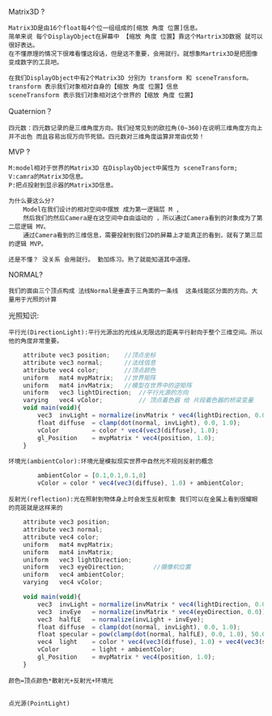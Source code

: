 Matrix3D ?

    Matrix3D是由16个float每4个位一组组成的[缩放 角度 位置]信息。
    简单来说 每个DisplayObject在屏幕中 【缩放 角度 位置】靠这个Martrix3D数据 就可以很好表达。
    在不懂原理的情况下很难看懂这段话，但是这不重要，会用就行。就想象Martrix3D是把图像变成数字的工具吧。

    在我们DisplayObject中有2个Matrix3D 分别为 transform 和 sceneTransform。
    transform 表示我们对象相对自身的【缩放 角度 位置】信息
    sceneTransform 表示我们对象相对这个世界的【缩放 角度 位置】

Quaternion？

    四元数：四元数记录的是三维角度方向。我们经常见到的欧拉角(0~360)在说明三维角度方向上 并不出色 而且容易出现万向节死锁。四元数对三维角度运算非常由优势！

MVP ?

    M:model相对于世界的Matrix3D 在DisplayObject中属性为 sceneTransform;
    V:camra的Matrix3D信息。
    P:把点投射到显示器的Matrix3D信息。

    为什么要这么分?
        Model在我们设计的相对空间中摆放 成为第一逻辑层 M , 
        然后我们的然后Camera是在这空间中自由运动的 ，所以通过Camera看到的对象成为了第二层逻辑 MV。
        通过Camera看到的三维信息，需要投射到我们2D的屏幕上才能真正的看到，就有了第三层的逻辑 MVP。
    
    还是不懂？ 没关系 会用就行。 勤加练习。熟了就能知道其中道理。

NORMAL?
    
    我们的面由三个顶点构成 法线Normal是垂直于三角面的一条线  这条线能区分面的方向。大量用于光照的计算


光照知识:

    平行光(DirectionLight):平行光源出的光线从无限远的距离平行射向于整个三维空间。所以他的角度非常重要。

```typescript
    attribute vec3 position;    //顶点坐标
    attribute vec3 normal;      //法线信息  
    attribute vec4 color;       //顶点颜色
    uniform   mat4 mvpMatrix;   //世界矩阵
    uniform   mat4 invMatrix;   //模型在世界中的逆矩阵
    uniform   vec3 lightDirection;  //平行光源的方向
    varying   vec4 vColor;          // 顶点着色器 给 片段着色器的桥梁变量
    void main(void){
        vec3  invLight = normalize(invMatrix * vec4(lightDirection, 0.0)).xyz;  <-----这句
        float diffuse  = clamp(dot(normal, invLight), 0.0, 1.0);                <-----这句
        vColor         = color * vec4(vec3(diffuse), 1.0);                      <-----这句
        gl_Position    = mvpMatrix * vec4(position, 1.0);
    }
```

    环境光(ambientColor):环境光是模拟现实世界中自然光不规则反射的概念
```ts
        ambientColor = [0.1,0.1,0.1,0]
        vColor = color * vec4(vec3(diffuse), 1.0) + ambientColor;
```

    反射光(reflection):光在照射到物体身上时会发生反射现象 我们可以在金属上看到很耀眼的亮斑就是这样来的
```ts
    attribute vec3 position;
    attribute vec3 normal;
    attribute vec4 color;
    uniform   mat4 mvpMatrix;
    uniform   mat4 invMatrix;
    uniform   vec3 lightDirection;
    uniform   vec3 eyeDirection;        //摄像机位置
    uniform   vec4 ambientColor;
    varying   vec4 vColor;

    void main(void){
        vec3  invLight = normalize(invMatrix * vec4(lightDirection, 0.0)).xyz;
        vec3  invEye   = normalize(invMatrix * vec4(eyeDirection, 0.0)).xyz;
        vec3  halfLE   = normalize(invLight + invEye);
        float diffuse  = clamp(dot(normal, invLight), 0.0, 1.0);
        float specular = pow(clamp(dot(normal, halfLE), 0.0, 1.0), 50.0);                   <----反射光的简单计算
        vec4  light    = color * vec4(vec3(diffuse), 1.0) + vec4(vec3(specular), 1.0);
        vColor         = light + ambientColor;
        gl_Position    = mvpMatrix * vec4(position, 1.0);
    }
```

    颜色=顶点颜色*散射光+反射光+环境光


    点光源(PointLight)



    